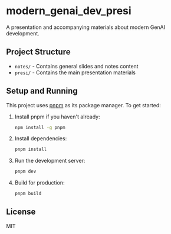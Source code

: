 # modern_genai_dev_presi

A presentation and accompanying materials about modern GenAI development.

## Project Structure

- `notes/` - Contains general slides and notes content
- `presi/` - Contains the main presentation materials

## Setup and Running

This project uses [pnpm](https://pnpm.io/) as its package manager. To get started:

1. Install pnpm if you haven't already:
   ```bash
   npm install -g pnpm
   ```

2. Install dependencies:
   ```bash
   pnpm install
   ```

3. Run the development server:
   ```bash
   pnpm dev
   ```

4. Build for production:
   ```bash
   pnpm build
   ```

## License

MIT
